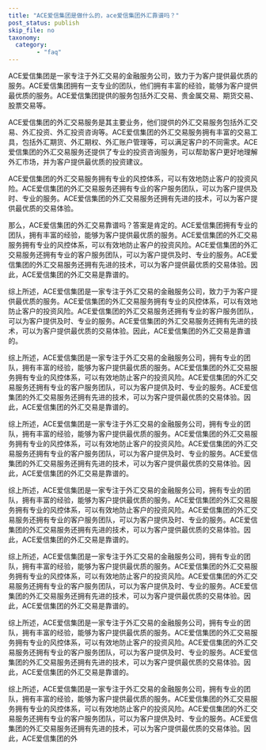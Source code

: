 ```yaml
---
title: "ACE爱信集团是做什么的，ace爱信集团外汇靠谱吗？"
post_status: publish
skip_file: no
taxonomy:
  category:
        - "faq"
---
```


ACE爱信集团是一家专注于外汇交易的金融服务公司，致力于为客户提供最优质的服务。ACE爱信集团拥有一支专业的团队，他们拥有丰富的经验，能够为客户提供最优质的服务。ACE爱信集团提供的服务包括外汇交易、贵金属交易、期货交易、股票交易等。

ACE爱信集团的外汇交易服务是其主要业务，他们提供的外汇交易服务包括外汇交易、外汇投资、外汇投资咨询等。ACE爱信集团的外汇交易服务拥有丰富的交易工具，包括外汇期货、外汇期权、外汇账户管理等，可以满足客户的不同需求。ACE爱信集团的外汇交易服务还提供了专业的投资咨询服务，可以帮助客户更好地理解外汇市场，并为客户提供最优质的投资建议。

ACE爱信集团的外汇交易服务拥有专业的风控体系，可以有效地防止客户的投资风险。ACE爱信集团的外汇交易服务还拥有专业的客户服务团队，可以为客户提供及时、专业的服务。ACE爱信集团的外汇交易服务还拥有先进的技术，可以为客户提供最优质的交易体验。

那么，ACE爱信集团的外汇交易靠谱吗？答案是肯定的。ACE爱信集团拥有专业的团队，拥有丰富的经验，能够为客户提供最优质的服务。ACE爱信集团的外汇交易服务拥有专业的风控体系，可以有效地防止客户的投资风险。ACE爱信集团的外汇交易服务还拥有专业的客户服务团队，可以为客户提供及时、专业的服务。ACE爱信集团的外汇交易服务还拥有先进的技术，可以为客户提供最优质的交易体验。因此，ACE爱信集团的外汇交易是靠谱的。

综上所述，ACE爱信集团是一家专注于外汇交易的金融服务公司，致力于为客户提供最优质的服务。ACE爱信集团的外汇交易服务拥有专业的风控体系，可以有效地防止客户的投资风险。ACE爱信集团的外汇交易服务还拥有专业的客户服务团队，可以为客户提供及时、专业的服务。ACE爱信集团的外汇交易服务还拥有先进的技术，可以为客户提供最优质的交易体验。因此，ACE爱信集团的外汇交易是靠谱的。

综上所述，ACE爱信集团是一家专注于外汇交易的金融服务公司，拥有专业的团队，拥有丰富的经验，能够为客户提供最优质的服务。ACE爱信集团的外汇交易服务拥有专业的风控体系，可以有效地防止客户的投资风险。ACE爱信集团的外汇交易服务还拥有专业的客户服务团队，可以为客户提供及时、专业的服务。ACE爱信集团的外汇交易服务还拥有先进的技术，可以为客户提供最优质的交易体验。因此，ACE爱信集团的外汇交易是靠谱的。

综上所述，ACE爱信集团是一家专注于外汇交易的金融服务公司，拥有专业的团队，拥有丰富的经验，能够为客户提供最优质的服务。ACE爱信集团的外汇交易服务拥有专业的风控体系，可以有效地防止客户的投资风险。ACE爱信集团的外汇交易服务还拥有专业的客户服务团队，可以为客户提供及时、专业的服务。ACE爱信集团的外汇交易服务还拥有先进的技术，可以为客户提供最优质的交易体验。因此，ACE爱信集团的外汇交易是靠谱的。

综上所述，ACE爱信集团是一家专注于外汇交易的金融服务公司，拥有专业的团队，拥有丰富的经验，能够为客户提供最优质的服务。ACE爱信集团的外汇交易服务拥有专业的风控体系，可以有效地防止客户的投资风险。ACE爱信集团的外汇交易服务还拥有专业的客户服务团队，可以为客户提供及时、专业的服务。ACE爱信集团的外汇交易服务还拥有先进的技术，可以为客户提供最优质的交易体验。因此，ACE爱信集团的外汇交易是靠谱的。

综上所述，ACE爱信集团是一家专注于外汇交易的金融服务公司，拥有专业的团队，拥有丰富的经验，能够为客户提供最优质的服务。ACE爱信集团的外汇交易服务拥有专业的风控体系，可以有效地防止客户的投资风险。ACE爱信集团的外汇交易服务还拥有专业的客户服务团队，可以为客户提供及时、专业的服务。ACE爱信集团的外汇交易服务还拥有先进的技术，可以为客户提供最优质的交易体验。因此，ACE爱信集团的外汇交易是靠谱的。

综上所述，ACE爱信集团是一家专注于外汇交易的金融服务公司，拥有专业的团队，拥有丰富的经验，能够为客户提供最优质的服务。ACE爱信集团的外汇交易服务拥有专业的风控体系，可以有效地防止客户的投资风险。ACE爱信集团的外汇交易服务还拥有专业的客户服务团队，可以为客户提供及时、专业的服务。ACE爱信集团的外汇交易服务还拥有先进的技术，可以为客户提供最优质的交易体验。因此，ACE爱信集团的外汇交易是靠谱的。

综上所述，ACE爱信集团是一家专注于外汇交易的金融服务公司，拥有专业的团队，拥有丰富的经验，能够为客户提供最优质的服务。ACE爱信集团的外汇交易服务拥有专业的风控体系，可以有效地防止客户的投资风险。ACE爱信集团的外汇交易服务还拥有专业的客户服务团队，可以为客户提供及时、专业的服务。ACE爱信集团的外汇交易服务还拥有先进的技术，可以为客户提供最优质的交易体验。因此，ACE爱信集团的外
